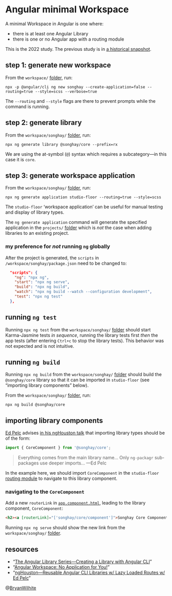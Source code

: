 # Angular minimal Workspace

A minimal Workspace in Angular is one where:

* there is at least one Angular Library
* there is one or no Angular app with a routing module

This is the 2022 study. The previous study is in [a historical snapshot](https://github.com/BryanWilhite/nodejs/tree/688589d34bb00fd5ffbdadc0879e5fe068b54172/angular-workspace-minimal).

## step 1: generate new workspace

From the `workspace/` [folder](./workspace), run:

```console
npx -p @angular/cli ng new songhay --create-application=false --routing=true --style=scss --verbose=true
```

The `--routing` and `--style` flags are there to prevent prompts while the command is running.

## step 2: generate library

From the `workspace/songhay/` [folder](./workspace/songhay), run:

```console
npx ng generate library @songhay/core --prefix=rx
```

We are using the at-symbol (`@`) syntax which requires a subcategory—in this case it is `core`.

## step 3: generate workspace application

From the `workspace/songhay/` [folder](./workspace/songhay), run:

```console
npx ng generate application studio-floor --routing=true --style=scss
```

The `studio-floor` ‘workspace application’ can be useful for manual testing and display of library types.

The `ng generate application` command will generate the specified application in the `projects/` [folder](./workspace/projects) which is _not_ the case when adding libraries to an existing project.

### my preference for _not_ running `ng` globally

After the project is generated, the `scripts` in `/workspace/songhay/package.json` need to be changed to:

```json
  "scripts": {
    "ng": "npx ng",
    "start": "npx ng serve",
    "build": "npx ng build",
    "watch": "npx ng build --watch --configuration development",
    "test": "npx ng test"
  },
```

## running `ng test`

Running `npx ng test` from the `workspace/songhay/` [folder](./workspace) should start Karma-Jasmine tests _in sequence_, running the library tests first _then_ the app tests (after entering `Ctrl+c` to stop the library tests). This behavior was not expected and is not intuitive.

## running `ng build`

Running `npx ng build` from the `workspace/songhay/` [folder](./workspace) should build the `@songhay/core` library so that it can be imported in `studio-floor` (see “importing library components” below).

From the `workspace/songhay/` [folder](./workspace/songhay), run:

```console
npx ng build @songhay/core
```

## importing library components

[Ed Pelc](https://twitter.com/ed_pelc) advises [in his ngHouston talk](https://www.youtube.com/watch?v=nP7Yodr-WUA?t=1232) that importing library types should be of the form:

```typescript
import { CoreComponent } from '@songhay/core';
```

> Everything comes from the main library name… Only `ng-packagr` sub-packages use deeper imports… —Ed Pelc

In the example here, we should import `CoreComponent` in the `studio-floor` [routing module](./workspace/songhay/projects/studio-floor/src/app/app-routing.module.ts) to navigate to this library component.

### navigating to the `CoreComponent`

Add a new `routerLink` in [`app.component.html`](./workspace/songhay/projects/studio-floor/src/app/app.component.html), leading to the library component, `CoreComponent`:

```html
<h2><a [routerLink]="['songhay/core/component']">Songhay Core Component</a></h2>
```

Running `npx ng serve` should show the new link from the `workspace/songhay/` [folder](./workspace/songhay).

## resources

* “[The Angular Library Series—Creating a Library with Angular CLI](https://blog.angularindepth.com/creating-a-library-in-angular-6-87799552e7e5)”
* “[Angular Workspace: No Application for You!](https://blog.angularindepth.com/angular-workspace-no-application-for-you-4b451afcc2ba)”
* “[ngHouston—Reusable Angular CLI Libraries w/ Lazy Loaded Routes w/ Ed Pelc](https://www.youtube.com/watch?v=nP7Yodr-WUA)”

@[BryanWilhite](https://twitter.com/BryanWilhite)
